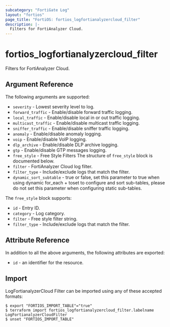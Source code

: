 ```yaml
---
subcategory: "FortiGate Log"
layout: "fortios"
page_title: "FortiOS: fortios_logfortianalyzercloud_filter"
description: |-
  Filters for FortiAnalyzer Cloud.
---
```


# fortios_logfortianalyzercloud_filter
Filters for FortiAnalyzer Cloud.

## Argument Reference

The following arguments are supported:

* `severity` - Lowest severity level to log.
* `forward_traffic` - Enable/disable forward traffic logging.
* `local_traffic` - Enable/disable local in or out traffic logging.
* `multicast_traffic` - Enable/disable multicast traffic logging.
* `sniffer_traffic` - Enable/disable sniffer traffic logging.
* `anomaly` - Enable/disable anomaly logging.
* `voip` - Enable/disable VoIP logging.
* `dlp_archive` - Enable/disable DLP archive logging.
* `gtp` - Enable/disable GTP messages logging.
* `free_style` - Free Style Filters The structure of `free_style` block is documented below.
* `filter` - FortiAnalyzer Cloud log filter.
* `filter_type` - Include/exclude logs that match the filter.
* `dynamic_sort_subtable` - true or false, set this parameter to true when using dynamic for_each + toset to configure and sort sub-tables, please do not set this parameter when configuring static sub-tables.

The `free_style` block supports:

* `id` - Entry ID.
* `category` - Log category.
* `filter` - Free style filter string.
* `filter_type` - Include/exclude logs that match the filter.


## Attribute Reference

In addition to all the above arguments, the following attributes are exported:
* `id` - an identifier for the resource.

## Import

LogFortianalyzerCloud Filter can be imported using any of these accepted formats:
```
$ export "FORTIOS_IMPORT_TABLE"="true"
$ terraform import fortios_logfortianalyzercloud_filter.labelname LogFortianalyzerCloudFilter
$ unset "FORTIOS_IMPORT_TABLE"
```
